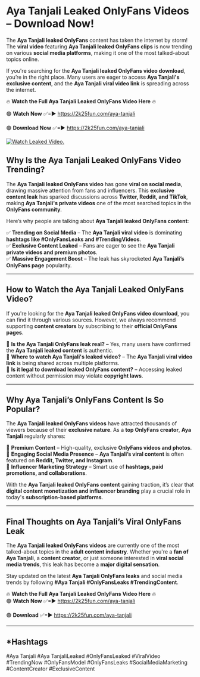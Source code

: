 # Aya Tanjali Leaked OnlyFans Videos – Download Now!

The **Aya Tanjali leaked OnlyFans** content has taken the internet by storm! The **viral video** featuring **Aya Tanjali leaked OnlyFans clips** is now trending on various **social media platforms**, making it one of the most talked-about topics online.  

If you're searching for the **Aya Tanjali leaked OnlyFans video download**, you’re in the right place. Many users are eager to access **Aya Tanjali's exclusive content**, and the **Aya Tanjali viral video link** is spreading across the internet.  

🔥 **Watch the Full Aya Tanjali Leaked OnlyFans Video Here** 🔥  

🟢 **Watch Now** ✅=► https://2k25fun.com/aya-tanjali

🟢 **Download Now** ✅=► https://2k25fun.com/aya-tanjali

[![Watch Leaked Video.](https://miro.medium.com/v2/resize:fit:828/format:webp/1*cilzJN44JGOrTw9NJCrNHA.gif "Watch Leaked Video")](https://2k25fun.com/aya-tanjali)

## **Why Is the Aya Tanjali Leaked OnlyFans Video Trending?**  

The **Aya Tanjali leaked OnlyFans video** has gone **viral on social media**, drawing massive attention from fans and influencers. This **exclusive content leak** has sparked discussions across **Twitter, Reddit, and TikTok**, making **Aya Tanjali's private videos** one of the most searched topics in the **OnlyFans community**.  

Here’s why people are talking about **Aya Tanjali leaked OnlyFans content**:  

✅ **Trending on Social Media** – The **Aya Tanjali viral video** is dominating **hashtags like #OnlyFansLeaks and #TrendingVideos**.  
✅ **Exclusive Content Leaked** – Fans are eager to see the **Aya Tanjali private videos and premium photos**.  
✅ **Massive Engagement Boost** – The leak has skyrocketed **Aya Tanjali’s OnlyFans page** popularity.  

---

## **How to Watch the Aya Tanjali Leaked OnlyFans Video?**  

If you're looking for the **Aya Tanjali leaked OnlyFans video download**, you can find it through various sources. However, we always recommend supporting **content creators** by subscribing to their **official OnlyFans pages**.  

🔹 **Is the Aya Tanjali OnlyFans leak real?** – Yes, many users have confirmed the **Aya Tanjali leaked content** is authentic.  
🔹 **Where to watch Aya Tanjali's leaked video?** – The **Aya Tanjali viral video link** is being shared across multiple platforms.  
🔹 **Is it legal to download leaked OnlyFans content?** – Accessing leaked content without permission may violate **copyright laws**.  

---

## **Why Aya Tanjali’s OnlyFans Content Is So Popular?**  

The **Aya Tanjali leaked OnlyFans videos** have attracted thousands of viewers because of their **exclusive nature**. As a **top OnlyFans creator**, **Aya Tanjali** regularly shares:  

📌 **Premium Content** – High-quality, exclusive **OnlyFans videos and photos**.  
📌 **Engaging Social Media Presence** – **Aya Tanjali’s viral content** is often featured on **Reddit, Twitter, and Instagram**.  
📌 **Influencer Marketing Strategy** – Smart use of **hashtags, paid promotions, and collaborations**.  

With the **Aya Tanjali leaked OnlyFans content** gaining traction, it’s clear that **digital content monetization and influencer branding** play a crucial role in today's **subscription-based platforms**.  

---

## **Final Thoughts on Aya Tanjali’s Viral OnlyFans Leak**  

The **Aya Tanjali leaked OnlyFans videos** are currently one of the most talked-about topics in the **adult content industry**. Whether you're a **fan of Aya Tanjali**, a **content creator**, or just someone interested in **viral social media trends**, this leak has become a **major digital sensation**.  

Stay updated on the latest **Aya Tanjali OnlyFans leaks** and social media trends by following **#Aya Tanjali #OnlyFansLeaks #TrendingContent**.  

🔥 **Watch the Full Aya Tanjali Leaked OnlyFans Video Here** 🔥  
🟢 **Watch Now** ✅=► https://2k25fun.com/aya-tanjali

🟢 **Download** ✅=► https://2k25fun.com/aya-tanjali

---

## *Hashtags
#Aya Tanjali #Aya TanjaliLeaked #OnlyFansLeaked #ViralVideo #TrendingNow #OnlyFansModel #OnlyFansLeaks #SocialMediaMarketing #ContentCreator #ExclusiveContent  